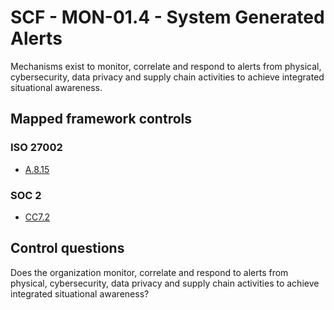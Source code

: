 # SCF - MON-01.4 - System Generated Alerts
Mechanisms exist to monitor, correlate and respond to alerts from physical, cybersecurity, data privacy and supply chain activities to achieve integrated situational awareness. 
## Mapped framework controls
### ISO 27002
- [A.8.15](../iso27002/a-8.md#a815)
  
### SOC 2
- [CC7.2](../soc2/cc72.md)
  
## Control questions
Does the organization monitor, correlate and respond to alerts from physical, cybersecurity, data privacy and supply chain activities to achieve integrated situational awareness? 
  